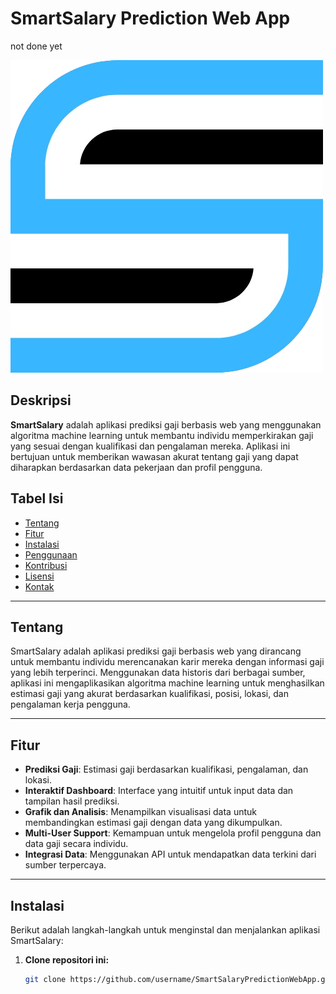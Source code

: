 # SmartSalary Prediction Web App
not done yet

![Logo](src/main/resources/static/assets/logos.png)



## Deskripsi
**SmartSalary** adalah aplikasi prediksi gaji berbasis web yang menggunakan algoritma machine learning untuk membantu individu memperkirakan gaji yang sesuai dengan kualifikasi dan pengalaman mereka. Aplikasi ini bertujuan untuk memberikan wawasan akurat tentang gaji yang dapat diharapkan berdasarkan data pekerjaan dan profil pengguna.

## Tabel Isi
- [Tentang](#tentang)
- [Fitur](#fitur)
- [Instalasi](#instalasi)
- [Penggunaan](#penggunaan)
- [Kontribusi](#kontribusi)
- [Lisensi](#lisensi)
- [Kontak](#kontak)

---

## Tentang
SmartSalary adalah aplikasi prediksi gaji berbasis web yang dirancang untuk membantu individu merencanakan karir mereka dengan informasi gaji yang lebih terperinci. Menggunakan data historis dari berbagai sumber, aplikasi ini mengaplikasikan algoritma machine learning untuk menghasilkan estimasi gaji yang akurat berdasarkan kualifikasi, posisi, lokasi, dan pengalaman kerja pengguna.

---

## Fitur
- **Prediksi Gaji**: Estimasi gaji berdasarkan kualifikasi, pengalaman, dan lokasi.
- **Interaktif Dashboard**: Interface yang intuitif untuk input data dan tampilan hasil prediksi.
- **Grafik dan Analisis**: Menampilkan visualisasi data untuk membandingkan estimasi gaji dengan data yang dikumpulkan.
- **Multi-User Support**: Kemampuan untuk mengelola profil pengguna dan data gaji secara individu.
- **Integrasi Data**: Menggunakan API untuk mendapatkan data terkini dari sumber terpercaya.

---

## Instalasi
Berikut adalah langkah-langkah untuk menginstal dan menjalankan aplikasi SmartSalary:

1. **Clone repositori ini:**
   ```bash
   git clone https://github.com/username/SmartSalaryPredictionWebApp.git
